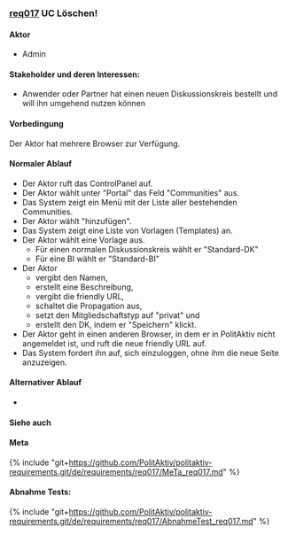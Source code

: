 
### [req017](https://github.com/PolitAktiv/politaktiv-requirements/tree/master/de/requirements/req017/req017.md) UC Löschen!

#### Aktor
 * Admin


#### Stakeholder und deren Interessen:
 * Anwender oder Partner hat einen neuen Diskussionskreis bestellt und will ihn umgehend nutzen können


#### Vorbedingung
Der Aktor hat mehrere Browser zur Verfügung.


#### Normaler Ablauf
 * Der Aktor ruft das ControlPanel auf.
 * Der Aktor wählt unter "Portal" das Feld "Communities" aus.
 * Das System zeigt ein Menü mit der Liste aller bestehenden Communities.
 * Der Aktor wählt "hinzufügen".
 * Das System zeigt eine Liste von Vorlagen (Templates) an.
 * Der Aktor wählt eine Vorlage aus.
   * Für einen normalen Diskussionskreis wählt er "Standard-DK"
   * Für eine BI wählt er "Standard-BI"
 * Der Aktor
   * vergibt den Namen,
   * erstellt eine Beschreibung,
   * vergibt die friendly URL,
   * schaltet die Propagation aus,
   * setzt den Mitgliedschaftstyp auf "privat" und
   * erstellt den DK, indem er "Speichern" klickt.
 * Der Aktor geht in einen anderen Browser, in dem er in PolitAktiv nicht angemeldet ist, und ruft die neue friendly URL auf.
 * Das System fordert ihn auf, sich einzuloggen, ohne ihm die neue Seite anzuzeigen.


#### Alternativer Ablauf
 * 


#### Siehe auch

#### Meta
{% include "git+https://github.com/PolitAktiv/politaktiv-requirements.git/de/requirements/req017/MeTa_req017.md" %} 


#### Abnahme Tests:
{% include "git+https://github.com/PolitAktiv/politaktiv-requirements.git/de/requirements/req017/AbnahmeTest_req017.md" %} 
